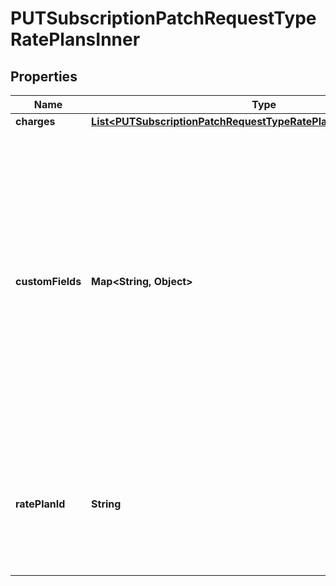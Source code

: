

# PUTSubscriptionPatchRequestTypeRatePlansInner


## Properties

| Name | Type | Description | Notes |
|------------ | ------------- | ------------- | -------------|
|**charges** | [**List&lt;PUTSubscriptionPatchRequestTypeRatePlansInnerChargesInner&gt;**](PUTSubscriptionPatchRequestTypeRatePlansInnerChargesInner.md) |  |  [optional] |
|**customFields** | **Map&lt;String, Object&gt;** | Container for custom fields of the Rate Plan or Subscription Offer object. The custom fields of the Rate Plan object are used when rate plans are subscribed, and the custom fields of the Subscription Offer object are used when product offers are subscribed.  |  [optional] |
|**ratePlanId** | **String** | The rate plan id in any version of the subscription. This will be linked to the only one rate plan in the current version. |  [optional] |




